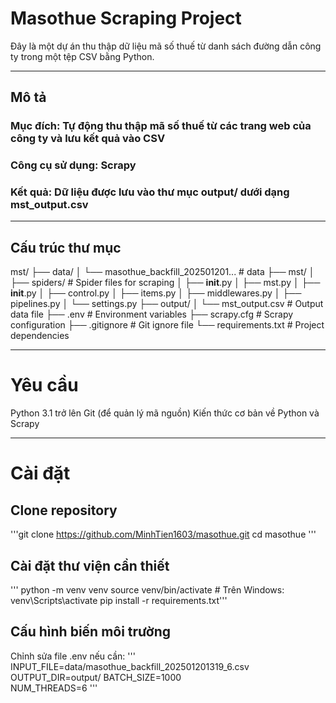 # Masothue Scraping Project
 Đây là một dự án thu thập dữ liệu mã số thuế từ danh sách đường dẫn công ty trong một tệp CSV bằng Python.
***
 ## Mô tả
 ### Mục đích: Tự động thu thập mã số thuế từ các trang web của công ty và lưu kết quả vào CSV
 ### Công cụ sử dụng: Scrapy 
 ### Kết quả: Dữ liệu được lưu vào thư mục output/ dưới dạng mst_output.csv
***
 ## Cấu trúc thư mục
 mst/
├── data/
│   └── masothue_backfill_202501201...  # data
├── mst/
│   ├── spiders/                        # Spider files for scraping
│        ├── __init__.py
│        ├──  mst.py
│   ├── __init__.py
│   ├── control.py
│   ├── items.py
│   ├── middlewares.py
│   ├── pipelines.py
│   └── settings.py
├── output/
│   └── mst_output.csv                  # Output data file
├── .env                                # Environment variables
├── scrapy.cfg                          # Scrapy configuration
├── .gitignore                          # Git ignore file
└── requirements.txt                    # Project dependencies
***
# Yêu cầu
Python 3.1 trở lên
Git (để quản lý mã nguồn)
Kiến thức cơ bản về Python và Scrapy
***
# Cài đặt
## Clone repository

'''git clone https://github.com/MinhTien1603/masothue.git
   cd masothue '''

## Cài đặt thư viện cần thiết

''' python -m venv venv
    source venv/bin/activate  # Trên Windows: venv\Scripts\activate
    pip install -r requirements.txt'''

## Cấu hình biến môi trường
Chỉnh sửa file .env nếu cần:
'''
INPUT_FILE=data/masothue_backfill_202501201319_6.csv  
OUTPUT_DIR=output/
BATCH_SIZE=1000  
NUM_THREADS=6 
'''
